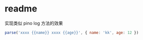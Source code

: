 # readme

实现类似 pino log 方法的效果

```js
parse('xxxx {{name}} xxxx {{age}}', { name: 'kk', age: 12 })
```
